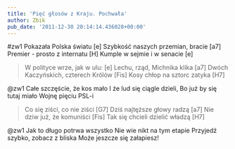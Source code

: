 ```yaml
---
title: 'Pięć głosów z Kraju. Pochwała'
author: Zbik
pub_date: '2011-12-30 20:14:14.436028+00:00'
---
```


#zw1
Pokazała Polska światu [e]
Szybkość naszych przemian, bracie [a7]
Premier - prosto z internatu [H]
Kumple w sejmie i w senacie [e]

>W polityce wrze, jak w ulu: [e]
>Lechu, rząd, Michnika klika [a7]
>Dwóch Kaczyńskich, czterech Królów [Fis]
>Kosy chłop na sztorc zatyka [H7]

@zw1
Całe szczęście, że kos mało
I że lud się ciągle dzieli,
Bo już by się tutaj miało
Wojnę pięciu PSL-i

>Co się ziści, co nie ziści [G7]
>Dziś najtęższe głowy radzą [a7]
>Nie dziw już, że komuniści [Fis]
>Tak się chcieli dzielić władzą [H7]

@zw1
Jak to długo potrwa wszystko
Nie wie nikt na tym etapie
Przyjedź szybko, zobacz z bliska
Może jeszcze się załapiesz!